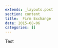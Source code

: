 ```yaml
---
extends: _layouts.post
section: content
title:  Firm Exchange
date: 2015-08-06
categories: []
---
```


Test
